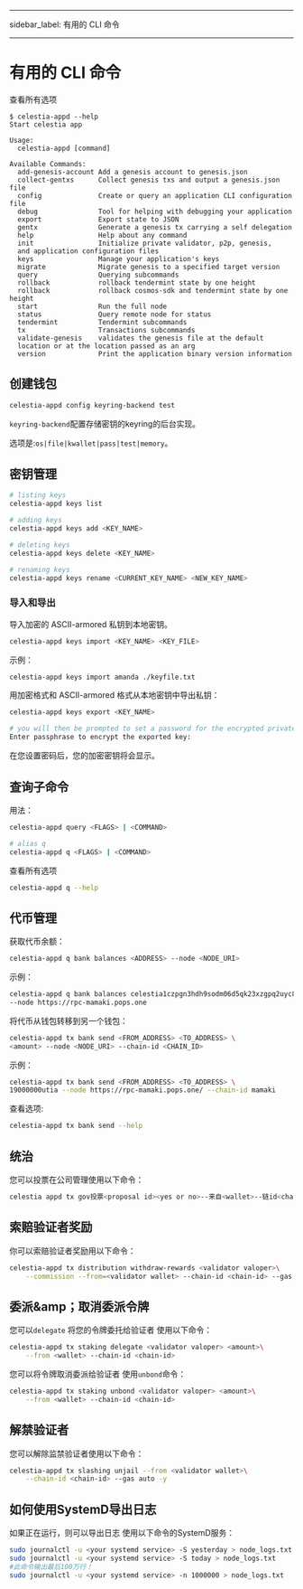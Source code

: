 - - -
sidebar_label: 有用的 CLI 命令
- - -

# 有用的 CLI 命令

查看所有选项

```console
$ celestia-appd --help
Start celestia app

Usage:
  celestia-appd [command]

Available Commands:
  add-genesis-account Add a genesis account to genesis.json
  collect-gentxs      Collect genesis txs and output a genesis.json file
  config              Create or query an application CLI configuration file
  debug               Tool for helping with debugging your application
  export              Export state to JSON
  gentx               Generate a genesis tx carrying a self delegation
  help                Help about any command
  init                Initialize private validator, p2p, genesis, 
  and application configuration files
  keys                Manage your application's keys
  migrate             Migrate genesis to a specified target version
  query               Querying subcommands
  rollback            rollback tendermint state by one height
  rollback            rollback cosmos-sdk and tendermint state by one height
  start               Run the full node
  status              Query remote node for status
  tendermint          Tendermint subcommands
  tx                  Transactions subcommands
  validate-genesis    validates the genesis file at the default 
  location or at the location passed as an arg
  version             Print the application binary version information
```

## 创建钱包

```sh
celestia-appd config keyring-backend test
```

`keyring-backend`配置存储密钥的keyring的后台实现。

选项是:`os|file|kwallet|pass|test|memory`。

## 密钥管理

```sh
# listing keys
celestia-appd keys list

# adding keys
celestia-appd keys add <KEY_NAME>

# deleting keys
celestia-appd keys delete <KEY_NAME>

# renaming keys
celestia-appd keys rename <CURRENT_KEY_NAME> <NEW_KEY_NAME>
```

### 导入和导出

导入加密的 ASCII-armored 私钥到本地密钥。

```sh
celestia-appd keys import <KEY_NAME> <KEY_FILE>
```

示例：

```sh
celestia-appd keys import amanda ./keyfile.txt
```

用加密格式和 ASCII-armored 格式从本地密钥中导出私钥：

```sh
celestia-appd keys export <KEY_NAME>

# you will then be prompted to set a password for the encrypted private key:
Enter passphrase to encrypt the exported key:
```

在您设置密码后，您的加密密钥将会显示。

## 查询子命令

用法：

```sh
celestia-appd query <FLAGS> | <COMMAND>

# alias q
celestia-appd q <FLAGS> | <COMMAND>
```

查看所有选项

```sh
celestia-appd q --help
```

## 代币管理

获取代币余额：

```sh
celestia-appd q bank balances <ADDRESS> --node <NODE_URI>
```

示例：

```sh
celestia-appd q bank balances celestia1czpgn3hdh9sodm06d5qk23xzgpq2uyc8ggdqgw \
--node https://rpc-mamaki.pops.one
```

将代币从钱包转移到另一个钱包：

```sh
celestia-appd tx bank send <FROM_ADDRESS> <TO_ADDRESS> \
<amount> --node <NODE_URI> --chain-id <CHAIN_ID>
```

示例：

```sh
celestia-appd tx bank send <FROM_ADDRESS> <TO_ADDRESS> \
19000000utia --node https://rpc-mamaki.pops.one/ --chain-id mamaki
```

查看选项:

```sh
celestia-appd tx bank send --help
```

## 统治

您可以投票在公司管理使用以下命令：

```sh
celestia appd tx gov投票<proposal id><yes or no>--来自<wallet>--链id<chain-id>
```

## 索赔验证者奖励

你可以索赔验证者奖励用以下命令：

```sh
celestia-appd tx distribution withdraw-rewards <validator valoper>\
    --commission --from=<validator wallet> --chain-id <chain-id> --gas auto -y
```

## 委派&amp；取消委派令牌

您可以`delegate` 将您的令牌委托给验证者 使用以下命令：

```sh
celestia-appd tx staking delegate <validator valoper> <amount>\
    --from <wallet> --chain-id <chain-id>
```

您可以将令牌取消委派给验证者 使用`unbond`命令：

```sh
celestia-appd tx staking unbond <validator valoper> <amount>\
    --from <wallet> --chain-id <chain-id>
```

## 解禁验证者

您可以解除监禁验证者使用以下命令：

```sh
celestia-appd tx slashing unjail --from <validator wallet>\
    --chain-id <chain-id> --gas auto -y
```

## 如何使用SystemD导出日志

如果正在运行，则可以导出日志 使用以下命令的SystemD服务：

```sh
sudo journalctl -u <your systemd service> -S yesterday > node_logs.txt
sudo journalctl -u <your systemd service> -S today > node_logs.txt
#此命令输出最后100万行！
sudo journalctl -u <your systemd service> -n 1000000 > node_logs.txt
```

